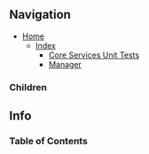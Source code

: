 #

## Navigation

* [Home](/README.md)
  * [Index](/docs/Index.md)
    * [Core Services Unit Tests](/src/CoreServicesUnitTests/README.md)
    * [Manager](/src/CoreServices/Manager/README.md)

### Children

## Info

### Table of Contents
